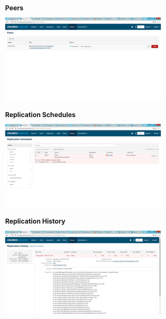 ## Peers
![](https://github.com/costa85/SEBC/blob/master/storage/labs/peers.png)

## Replication Schedules
![](https://github.com/costa85/SEBC/blob/master/storage/labs/ReplicationSchedules.png)

## Replication History
![](https://github.com/costa85/SEBC/blob/master/storage/labs/ReplicationHistory.png)